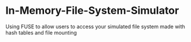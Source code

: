 # In-Memory-File-System-Simulator
Using FUSE to allow users to access your simulated file system made with hash tables and file mounting
